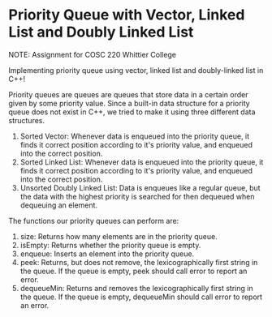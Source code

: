 # Priority Queue with Vector, Linked List and Doubly Linked List

NOTE: Assignment for COSC 220 Whittier College

Implementing priority queue using vector, linked list and doubly-linked list in C++!


Priority queues are queues are queues that store data in a certain order given by some priority value. Since a built-in data structure for a priority queue does not exist in C++, we tried to make it using three different data structures.
  1. Sorted Vector: Whenever data is enqueued into the priority queue, it finds it correct position according to it's priority value, and enqueued into the correct position.
  2. Sorted Linked List: Whenever data is enqueued into the priority queue, it finds it correct position according to it's priority value, and enqueued into the correct position.
  3. Unsorted Doubly Linked List: Data is enqueues like a regular queue, but the data with the highest priority is searched for then dequeued when dequeuing an element.


The functions our priority queues can perform are:
  1. size: Returns how many elements are in the priority queue.
  2. isEmpty: Returns whether the priority queue is empty.
  3. enqueue: Inserts an element into the priority queue.
  4. peek: Returns, but does not remove, the lexicographically first string in the queue. If the queue is empty, peek should call error to report an error.
  5. dequeueMin: Returns and removes the lexicographically first string in the queue. If the queue is empty, dequeueMin should call error to report an error.

